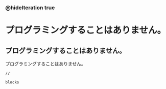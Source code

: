 ### @hideIteration true 

# プログラミングすることはありません。
## プログラミングすることはありません。
プログラミングすることはありません。

```template
//
```
```blocks
blocks
```
